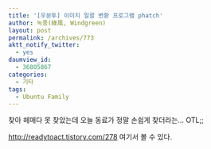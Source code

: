 ```yaml
---
title: '[우분투] 이미지 일괄 변환 프로그램 phatch'
author: 녹풍(綠風, Windgreen)
layout: post
permalink: /archives/773
aktt_notify_twitter:
  - yes
daumview_id:
  - 36805867
categories:
  - 기타
tags:
  - Ubuntu Family
---
```

찾아 헤매다 못 찾았는데 오늘 동료가 정말 손쉽게 찾더라는&#8230; OTL;; <div>
  <meta http-equiv="content-type" content="text/html; charset=utf-8" />
  
  <a href="http://readytoact.tistory.com/278" target="_blank">http://readytoact.tistory.com/278</a>&nbsp;여기서 볼 수 있다.
</div>
